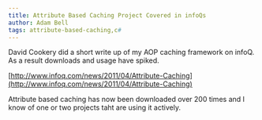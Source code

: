 ```yaml
---
title: Attribute Based Caching Project Covered in infoQs
author: Adam Bell
tags: attribute-based-caching,c#
---
```

David Cookery did a short write up of my AOP caching framework on infoQ. As a result downloads and usage have spiked.

[http://www.infoq.com/news/2011/04/Attribute-Caching](http://www.infoq.com/news/2011/04/Attribute-Caching)  

Attribute based caching has now been downloaded over 200 times and I know of one or two projects taht are using it actively.
